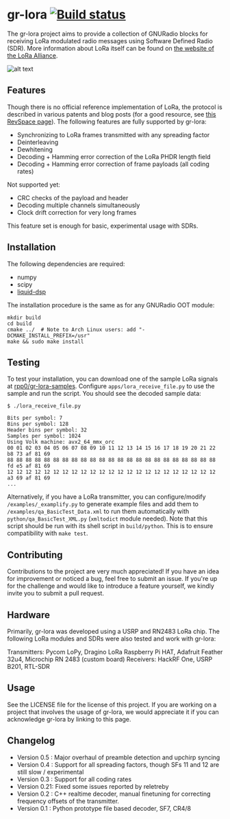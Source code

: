 gr-lora [![Build status](https://api.travis-ci.org/rpp0/gr-lora.svg)](https://travis-ci.org/rpp0/gr-lora)
=======

The gr-lora project aims to provide a collection of GNURadio blocks for receiving LoRa modulated radio messages using Software Defined Radio (SDR). More information about LoRa itself can be found on [the website of the LoRa Alliance](https://www.lora-alliance.org/).

![alt text](https://github.com/rpp0/gr-lora/blob/master/examples/screenshot.png "gr-lora example")


Features
--------

Though there is no official reference implementation of LoRa, the protocol is described in various patents and blog posts (for a good resource, see [this RevSpace page](https://revspace.nl/DecodingLora)). The following features are fully supported by gr-lora:

- Synchronizing to LoRa frames transmitted with any spreading factor
- Deinterleaving
- Dewhitening
- Decoding + Hamming error correction of the LoRa PHDR length field
- Decoding + Hamming error correction of frame payloads (all coding rates)

Not supported yet:

- CRC checks of the payload and header
- Decoding multiple channels simultaneously
- Clock drift correction for very long frames

This feature set is enough for basic, experimental usage with SDRs.


Installation
------------

The following dependencies are required:
- numpy
- scipy
- [liquid-dsp](https://github.com/jgaeddert/liquid-dsp)


The installation procedure is the same as for any GNURadio OOT module:

```
mkdir build
cd build
cmake ../  # Note to Arch Linux users: add "-DCMAKE_INSTALL_PREFIX=/usr"
make && sudo make install
```

Testing
-------

To test your installation, you can download one of the sample LoRa signals at [rpp0/gr-lora-samples](https://github.com/rpp0/gr-lora-samples). Configure ```apps/lora_receive_file.py``` to use the sample and run the script. You should see the decoded sample data:

```
$ ./lora_receive_file.py

Bits per symbol: 7
Bins per symbol: 128
Header bins per symbol: 32
Samples per symbol: 1024
Using Volk machine: avx2_64_mmx_orc
00 01 02 03 04 05 06 07 08 09 10 11 12 13 14 15 16 17 18 19 20 21 22 b8 73 af 81 69
88 88 88 88 88 88 88 88 88 88 88 88 88 88 88 88 88 88 88 88 88 88 88 fd e5 af 81 69
12 12 12 12 12 12 12 12 12 12 12 12 12 12 12 12 12 12 12 12 12 12 12 a3 69 af 81 69
...
```

Alternatively, if you have a LoRa transmitter, you can configure/modify  ```/examples/_examplify.py``` to generate example files and add them to ```/examples/qa_BasicTest_Data.xml``` to run them automatically with ```python/qa_BasicTest_XML.py``` (```xmltodict``` module needed).
Note that this script should be run with its shell script in ```build/python```.
This is to ensure compatibility with ```make test```.


Contributing
------------

Contributions to the project are very much appreciated! If you have an idea for improvement or noticed a bug, feel free to submit an issue. If you're up for the challenge and would like to introduce a feature yourself, we kindly invite you to submit a pull request.


Hardware
--------

Primarily, gr-lora was developed using a USRP and RN2483 LoRa chip. The following LoRa modules and SDRs were also tested and work with gr-lora:

Transmitters: Pycom LoPy, Dragino LoRa Raspberry Pi HAT, Adafruit Feather 32u4, Microchip RN 2483 (custom board)
Receivers: HackRF One, USRP B201, RTL-SDR


Usage
-----

See the LICENSE file for the license of this project. If you are working on a project that involves the usage of gr-lora, we would appreciate it if you can acknowledge gr-lora by linking to this page.


Changelog
---------

- Version 0.5 : Major overhaul of preamble detection and upchirp syncing
- Version 0.4 : Support for all spreading factors, though SFs 11 and 12 are still slow / experimental
- Version 0.3 : Support for all coding rates
- Version 0.21: Fixed some issues reported by reletreby
- Version 0.2 : C++ realtime decoder, manual finetuning for correcting frequency offsets of the transmitter.
- Version 0.1 : Python prototype file based decoder, SF7, CR4/8

